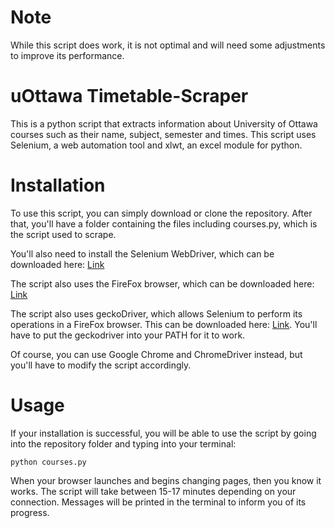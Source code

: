 # Note

While this script does work, it is not optimal and will need some adjustments to improve its performance. 

# uOttawa Timetable-Scraper 

This is a python script that extracts information about University of Ottawa courses such as their name, subject, semester and times. This script uses Selenium, a web automation tool and xlwt, an excel module for python.

# Installation

To use this script, you can simply download or clone the repository. After that, you'll have a folder containing the files including courses.py, which is the script used to scrape. 

You'll also need to install the Selenium WebDriver, which can be downloaded here: [Link](https://www.seleniumhq.org/)

The script also uses the FireFox browser, which can be downloaded here: [Link](https://www.mozilla.org/en-CA/firefox/)

The script also uses geckoDriver, which allows Selenium to perform its operations in a FireFox browser. This can be downloaded here: [Link](https://github.com/mozilla/geckodriver/releases). You'll have to put the geckodriver into your PATH for it to work. 

Of course, you can use Google Chrome and ChromeDriver instead, but you'll have to modify the script accordingly. 

# Usage

If your installation is successful, you will be able to use the script by going into the repository folder and typing into your terminal:

```
python courses.py
```

When your browser launches and begins changing pages, then you know it works. The script will take between 15-17 minutes depending on your connection. Messages will be printed in the terminal to inform you of its progress. 
